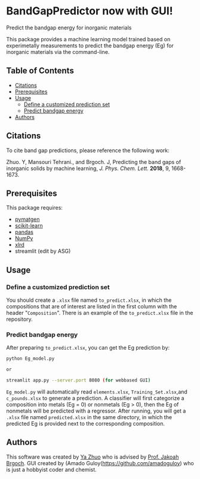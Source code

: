 # BandGapPredictor now with GUI!
Predict the bandgap energy for inorganic materials

This package provides a machine learning model trained based on experimetally measurements to predict the bandgap energy (Eg) for inorganic materials via the command-line.

## Table of Contents

- [Citations](#citations)
- [Prerequisites](#prerequisites)
- [Usage](#usage)
  - [Define a customized prediction set](#define-a-customized-prediction-set)
  - [Predict bandgap energy](#predict-bandgap-energy)
- [Authors](#authors)

## Citations

To cite band gap predictions, please reference the following work:

Zhuo. Y, Mansouri Tehrani., and Brgoch. J, Predicting the band gaps of inorganic solids by machine learning, *J. Phys. Chem. Lett.* **2018**, 9, 1668-1673.

##  Prerequisites

This package requires:

- [pymatgen](http://pymatgen.org)
- [scikit-learn](http://scikit-learn.org/stable/)
- [pandas](https://pandas.pydata.org/pandas-docs/stable/index.html)
- [NumPy](https://docs.scipy.org/doc/numpy/index.html)
- [xlrd](https://xlrd.readthedocs.io/en/latest/index.html)
- streamlit (edit by ASG)

## Usage

### Define a customized prediction set

You should create a `.xlsx` file named `to_predict.xlsx`, in which the compositions that are of interest are listed in the first column with the header "`Composition`". There is an example of the `to_predict.xlsx` file in the repository.

### Predict bandgap energy

After preparing `to_predict.xlsx`, you can get the Eg prediction by:

```bash
python Eg_model.py

or

streamlit app.py --server.port 8080 (for webbased GUI)
```

`Eg_model.py` will automatically read `elements.xlsx`, `Training_Set.xlsx`,and `c_pounds.xlsx` to generate a prediction. A classifier will first categorize a composition into metals (Eg = 0) or nonmetals (Eg > 0), then the Eg of nonmetals will be predicted with a regressor. After running, you will get a `.xlsx` file named `predicted.xlsx` in the same directory, in which the predicted Eg is provided next to the corresponding composition.



## Authors

This software was created by [Ya Zhuo](https://github.com/yzhuo33) who is advised by [Prof. Jakoah Brgoch](https://www.brgochchemistry.com/).
GUI created by (Amado Guloy(https://github.com/amadoguloy) who is just a hobbyist coder and chemist.
